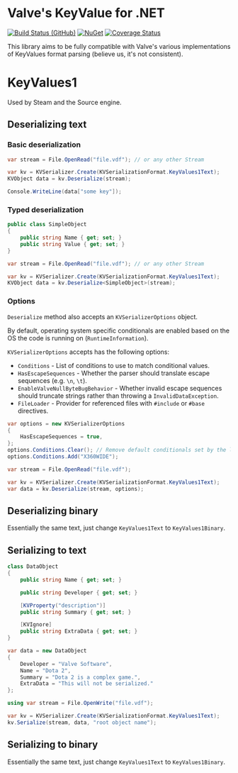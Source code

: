 # Valve's KeyValue for .NET

[![Build Status (GitHub)](https://img.shields.io/github/actions/workflow/status/ValveResourceFormat/ValveKeyValue/ci.yml?label=Build&style=flat-square&branch=master)](https://github.com/ValveResourceFormat/ValveKeyValue/actions)
[![NuGet](https://img.shields.io/nuget/v/ValveKeyValue.svg?label=NuGet&style=flat-square)](https://www.nuget.org/packages/ValveKeyValue/)
[![Coverage Status](https://img.shields.io/codecov/c/github/ValveResourceFormat/ValveKeyValue/master?label=Coverage&style=flat-square)](https://app.codecov.io/gh/ValveResourceFormat/ValveKeyValue)

This library aims to be fully compatible with Valve's various implementations of
KeyValues format parsing (believe us, it's not consistent).

# KeyValues1

Used by Steam and the Source engine.

## Deserializing text

### Basic deserialization
```cs
var stream = File.OpenRead("file.vdf"); // or any other Stream

var kv = KVSerializer.Create(KVSerializationFormat.KeyValues1Text);
KVObject data = kv.Deserialize(stream);

Console.WriteLine(data["some key"]);
```

### Typed deserialization
```cs
public class SimpleObject
{
    public string Name { get; set; }
    public string Value { get; set; }
}

var stream = File.OpenRead("file.vdf"); // or any other Stream

var kv = KVSerializer.Create(KVSerializationFormat.KeyValues1Text);
KVObject data = kv.Deserialize<SimpleObject>(stream);
```

### Options
`Deserialize` method also accepts an `KVSerializerOptions` object.

By default, operating system specific conditionals are enabled based on the OS the code is running on (`RuntimeInformation`).

`KVSerializerOptions` accepts has the following options:

* `Conditions` - List of conditions to use to match conditional values.
* `HasEscapeSequences` - Whether the parser should translate escape sequences (e.g. `\n`, `\t`).
* `EnableValveNullByteBugBehavior` - Whether invalid escape sequences should truncate strings rather than throwing a `InvalidDataException`.
* `FileLoader` - Provider for referenced files with `#include` or `#base` directives.

```cs
var options = new KVSerializerOptions
{
    HasEscapeSequences = true,
};
options.Conditions.Clear(); // Remove default conditionals set by the library
options.Conditions.Add("X360WIDE");

var stream = File.OpenRead("file.vdf");

var kv = KVSerializer.Create(KVSerializationFormat.KeyValues1Text);
var data = kv.Deserialize(stream, options);
```

## Deserializing binary

Essentially the same text, just change `KeyValues1Text` to `KeyValues1Binary`.

## Serializing to text

```cs
class DataObject
{
    public string Name { get; set; }

    public string Developer { get; set; }

    [KVProperty("description")]
    public string Summary { get; set; }

    [KVIgnore]
    public string ExtraData { get; set; }
}

var data = new DataObject
{
    Developer = "Valve Software",
    Name = "Dota 2",
    Summary = "Dota 2 is a complex game.",
    ExtraData = "This will not be serialized."
};

using var stream = File.OpenWrite("file.vdf");

var kv = KVSerializer.Create(KVSerializationFormat.KeyValues1Text);
kv.Serialize(stream, data, "root object name");
```

## Serializing to binary

Essentially the same text, just change `KeyValues1Text` to `KeyValues1Binary`.
